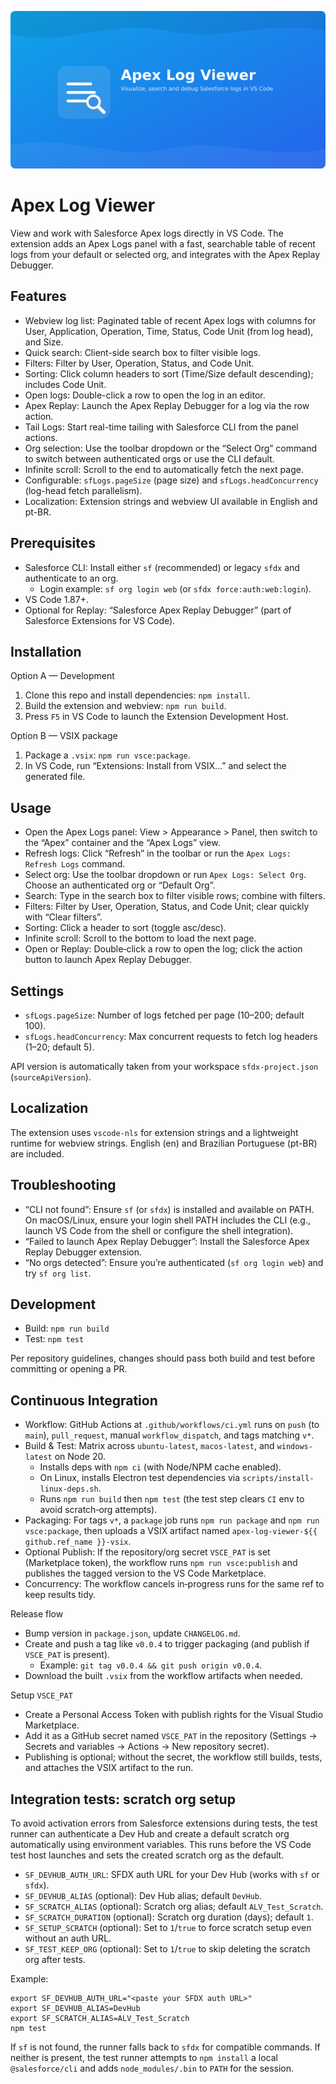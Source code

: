 ![Apex Log Viewer banner](media/banner.png)

# Apex Log Viewer

View and work with Salesforce Apex logs directly in VS Code. The extension adds an Apex Logs panel with a fast, searchable table of recent logs from your default or selected org, and integrates with the Apex Replay Debugger.

## Features

- Webview log list: Paginated table of recent Apex logs with columns for User, Application, Operation, Time, Status, Code Unit (from log head), and Size.
- Quick search: Client-side search box to filter visible logs.
- Filters: Filter by User, Operation, Status, and Code Unit.
- Sorting: Click column headers to sort (Time/Size default descending); includes Code Unit.
- Open logs: Double-click a row to open the log in an editor.
- Apex Replay: Launch the Apex Replay Debugger for a log via the row action.
- Tail Logs: Start real-time tailing with Salesforce CLI from the panel actions.
- Org selection: Use the toolbar dropdown or the “Select Org” command to switch between authenticated orgs or use the CLI default.
- Infinite scroll: Scroll to the end to automatically fetch the next page.
- Configurable: `sfLogs.pageSize` (page size) and `sfLogs.headConcurrency` (log-head fetch parallelism).
- Localization: Extension strings and webview UI available in English and pt-BR.

## Prerequisites

- Salesforce CLI: Install either `sf` (recommended) or legacy `sfdx` and authenticate to an org.
  - Login example: `sf org login web` (or `sfdx force:auth:web:login`).
- VS Code 1.87+.
- Optional for Replay: “Salesforce Apex Replay Debugger” (part of Salesforce Extensions for VS Code).

## Installation

Option A — Development

1. Clone this repo and install dependencies: `npm install`.
2. Build the extension and webview: `npm run build`.
3. Press `F5` in VS Code to launch the Extension Development Host.

Option B — VSIX package

1. Package a `.vsix`: `npm run vsce:package`.
2. In VS Code, run “Extensions: Install from VSIX…” and select the generated file.

## Usage

- Open the Apex Logs panel: View > Appearance > Panel, then switch to the “Apex” container and the “Apex Logs” view.
- Refresh logs: Click “Refresh” in the toolbar or run the `Apex Logs: Refresh Logs` command.
- Select org: Use the toolbar dropdown or run `Apex Logs: Select Org`. Choose an authenticated org or “Default Org”.
- Search: Type in the search box to filter visible rows; combine with filters.
- Filters: Filter by User, Operation, Status, and Code Unit; clear quickly with “Clear filters”.
- Sorting: Click a header to sort (toggle asc/desc).
- Infinite scroll: Scroll to the bottom to load the next page.
- Open or Replay: Double‑click a row to open the log; click the action button to launch Apex Replay Debugger.

## Settings

- `sfLogs.pageSize`: Number of logs fetched per page (10–200; default 100).
- `sfLogs.headConcurrency`: Max concurrent requests to fetch log headers (1–20; default 5).

API version is automatically taken from your workspace `sfdx-project.json` (`sourceApiVersion`).

## Localization

The extension uses `vscode-nls` for extension strings and a lightweight runtime for webview strings. English (en) and Brazilian Portuguese (pt-BR) are included.

## Troubleshooting

- “CLI not found”: Ensure `sf` (or `sfdx`) is installed and available on PATH. On macOS/Linux, ensure your login shell PATH includes the CLI (e.g., launch VS Code from the shell or configure the shell integration).
- “Failed to launch Apex Replay Debugger”: Install the Salesforce Apex Replay Debugger extension.
- “No orgs detected”: Ensure you’re authenticated (`sf org login web`) and try `sf org list`.

## Development

- Build: `npm run build`
- Test: `npm test`

Per repository guidelines, changes should pass both build and test before committing or opening a PR.

## Continuous Integration

- Workflow: GitHub Actions at `.github/workflows/ci.yml` runs on `push` (to `main`), `pull_request`, manual `workflow_dispatch`, and tags matching `v*`.
- Build & Test: Matrix across `ubuntu-latest`, `macos-latest`, and `windows-latest` on Node 20.
  - Installs deps with `npm ci` (with Node/NPM cache enabled).
  - On Linux, installs Electron test dependencies via `scripts/install-linux-deps.sh`.
  - Runs `npm run build` then `npm test` (the test step clears `CI` env to avoid scratch‑org attempts).
- Packaging: For tags `v*`, a `package` job runs `npm run package` and `npm run vsce:package`, then uploads a VSIX artifact named `apex-log-viewer-${{ github.ref_name }}-vsix`.
- Optional Publish: If the repository/org secret `VSCE_PAT` is set (Marketplace token), the workflow runs `npm run vsce:publish` and publishes the tagged version to the VS Code Marketplace.
- Concurrency: The workflow cancels in‑progress runs for the same ref to keep results tidy.

Release flow

- Bump version in `package.json`, update `CHANGELOG.md`.
- Create and push a tag like `v0.0.4` to trigger packaging (and publish if `VSCE_PAT` is present).
  - Example: `git tag v0.0.4 && git push origin v0.0.4`.
- Download the built `.vsix` from the workflow artifacts when needed.

Setup `VSCE_PAT`

- Create a Personal Access Token with publish rights for the Visual Studio Marketplace.
- Add it as a GitHub secret named `VSCE_PAT` in the repository (Settings → Secrets and variables → Actions → New repository secret).
- Publishing is optional; without the secret, the workflow still builds, tests, and attaches the VSIX artifact to the run.

## Integration tests: scratch org setup

To avoid activation errors from Salesforce extensions during tests, the test runner can authenticate a Dev Hub and create a default scratch org automatically using environment variables. This runs before the VS Code test host launches and sets the created scratch org as the default.

- `SF_DEVHUB_AUTH_URL`: SFDX auth URL for your Dev Hub (works with `sf` or `sfdx`).
- `SF_DEVHUB_ALIAS` (optional): Dev Hub alias; default `DevHub`.
- `SF_SCRATCH_ALIAS` (optional): Scratch org alias; default `ALV_Test_Scratch`.
- `SF_SCRATCH_DURATION` (optional): Scratch org duration (days); default `1`.
- `SF_SETUP_SCRATCH` (optional): Set to `1`/`true` to force scratch setup even without an auth URL.
- `SF_TEST_KEEP_ORG` (optional): Set to `1`/`true` to skip deleting the scratch org after tests.

Example:

```
export SF_DEVHUB_AUTH_URL="<paste your SFDX auth URL>"
export SF_DEVHUB_ALIAS=DevHub
export SF_SCRATCH_ALIAS=ALV_Test_Scratch
npm test
```

If `sf` is not found, the runner falls back to `sfdx` for compatible commands.
If neither is present, the test runner attempts to `npm install` a local `@salesforce/cli` and adds `node_modules/.bin` to `PATH` for the session.
